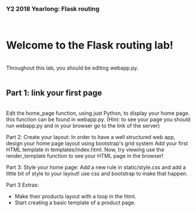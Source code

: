 <h3>Y2 2018 Yearlong: Flask routing</h3><br>
<h1>Welcome to the Flask routing lab!</h1>
<br>
Throughout this lab, you should be editing webapp.py.
<br><br>
<h2>Part 1: link your first page</h2>
<br>
Edit the home_page function, using just Python, to display your home page. this function can be found in webapp.py.
(Hint: to see your page you should run webapp.py and in your browser go to the link of the server)

Part 2: Create your layout:
In order to have a well structured web app, design your home page layout using bootstrap's grid system
Add your first HTML template in templates/index.html.
Now, try viewing use the render_template function to see your HTML page in the browser!

Part 3: Style your home page:
Add a new rule in static/style.css and add a little bit of style to your layout!
use css and bootstrap to make that happen.

Part 3 Extras:
- Make their products layout with a loop in the html.
- Start creating a basic template of a product page.

